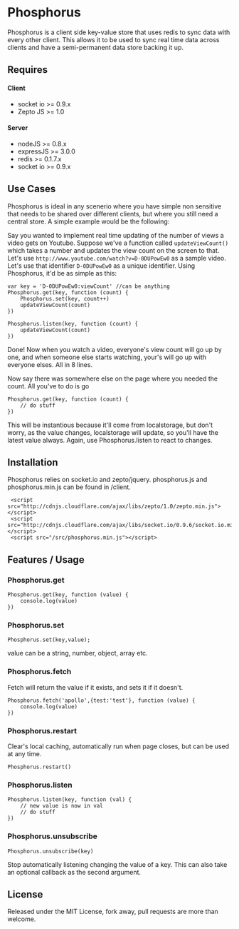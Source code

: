 Phosphorus
========

Phosphorus is a client side key-value store that uses redis to sync data with every other client. This allows it to be used to sync real time data across clients and have a semi-permanent data store backing it up.

Requires
---------
#### Client
- socket io >= 0.9.x
- Zepto JS >= 1.0

#### Server
- nodeJS >= 0.8.x
- expressJS >= 3.0.0
- redis >= 0.1.7.x
- socket io >= 0.9.x


Use Cases
---------

Phosphorus is ideal in any scenerio where you have simple non sensitive that needs to be shared over different clients, but where you still need a central store. A simple example would be the following:

Say you wanted to implement real time updating of the number of views a video gets on Youtube. Suppose we've a function called `updateViewCount()` which takes a number and updates the view count on the screen to that. Let's use `http://www.youtube.com/watch?v=D-0DUPowEw0` as a sample video. Let's use that identifier `D-0DUPowEw0` as a unique identifier. Using Phosphorus, it'd be as simple as this:

    var key = 'D-0DUPowEw0:viewCount' //can be anything
    Phosphorus.get(key, function (count) {
        Phosphorus.set(key, count++)
        updateViewCount(count)
    })
    
    Phosphorus.listen(key, function (count) {
        updateViewCount(count)
    })
    
Done! Now when you watch a video, everyone's view count will go up by one, and when someone else starts watching, your's will go up with everyone elses. All in 8 lines.

Now say there was somewhere else on the page where you needed the count. All you've to do is go 

    Phosphorus.get(key, function (count) {
        // do stuff
    })
    
This will be instantious because it'll come from localstorage, but don't worry, as the value changes, localstorage will update, so you'll have the latest value always. Again, use Phosphorus.listen to react to changes.

Installation
-------

Phosphorus relies on socket.io and zepto/jquery. phosphorus.js and phosphorus.min.js can be found in /client.

     <script src="http://cdnjs.cloudflare.com/ajax/libs/zepto/1.0/zepto.min.js"></script>
     <script src="http://cdnjs.cloudflare.com/ajax/libs/socket.io/0.9.6/socket.io.min.js"></script>
     <script src="/src/phosphorus.min.js"></script>

Features / Usage
----------------

### Phosphorus.get
    
    Phosphorus.get(key, function (value) {
        console.log(value)
    })
    

### Phosphorus.set
    
    Phosphorus.set(key,value);
    
value can be a string, number, object, array etc.
    

### Phosphorus.fetch

Fetch will return the value if it exists, and sets it if it doesn't.

    Phosphorus.fetch('apollo',{test:'test'}, function (value) { 
        console.log(value)
    })


### Phosphorus.restart

Clear's local caching, automatically run when page closes, but can be used at any time.

    Phosphorus.restart()

### Phosphorus.listen

    Phosphorus.listen(key, function (val) {
        // new value is now in val
        // do stuff
    })
    
### Phosphorus.unsubscribe
    
    Phosphorus.unsubscribe(key)
    
Stop automatically listening changing the value of a key. This can also take an optional callback as the second argument.


License
-------
Released under the MIT License, fork away, pull requests are more than welcome.
